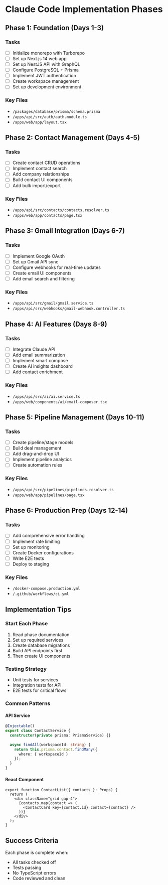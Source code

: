 # Claude Code Implementation Phases

## Phase 1: Foundation (Days 1-3)

### Tasks
- [ ] Initialize monorepo with Turborepo
- [ ] Set up Next.js 14 web app
- [ ] Set up NestJS API with GraphQL
- [ ] Configure PostgreSQL + Prisma
- [ ] Implement JWT authentication
- [ ] Create workspace management
- [ ] Set up development environment

### Key Files
- `/packages/database/prisma/schema.prisma`
- `/apps/api/src/auth/auth.module.ts`
- `/apps/web/app/layout.tsx`

## Phase 2: Contact Management (Days 4-5)

### Tasks
- [ ] Create contact CRUD operations
- [ ] Implement contact search
- [ ] Add company relationships
- [ ] Build contact UI components
- [ ] Add bulk import/export

### Key Files
- `/apps/api/src/contacts/contacts.resolver.ts`
- `/apps/web/app/contacts/page.tsx`

## Phase 3: Gmail Integration (Days 6-7)

### Tasks
- [ ] Implement Google OAuth
- [ ] Set up Gmail API sync
- [ ] Configure webhooks for real-time updates
- [ ] Create email UI components
- [ ] Add email search and filtering

### Key Files
- `/apps/api/src/gmail/gmail.service.ts`
- `/apps/api/src/webhooks/gmail-webhook.controller.ts`

## Phase 4: AI Features (Days 8-9)

### Tasks
- [ ] Integrate Claude API
- [ ] Add email summarization
- [ ] Implement smart compose
- [ ] Create AI insights dashboard
- [ ] Add contact enrichment

### Key Files
- `/apps/api/src/ai/ai.service.ts`
- `/apps/web/components/ai/email-composer.tsx`

## Phase 5: Pipeline Management (Days 10-11)

### Tasks
- [ ] Create pipeline/stage models
- [ ] Build deal management
- [ ] Add drag-and-drop UI
- [ ] Implement pipeline analytics
- [ ] Create automation rules

### Key Files
- `/apps/api/src/pipelines/pipelines.resolver.ts`
- `/apps/web/app/pipelines/page.tsx`

## Phase 6: Production Prep (Days 12-14)

### Tasks
- [ ] Add comprehensive error handling
- [ ] Implement rate limiting
- [ ] Set up monitoring
- [ ] Create Docker configurations
- [ ] Write E2E tests
- [ ] Deploy to staging

### Key Files
- `/docker-compose.production.yml`
- `/.github/workflows/ci.yml`

## Implementation Tips

### Start Each Phase
1. Read phase documentation
2. Set up required services
3. Create database migrations
4. Build API endpoints first
5. Then create UI components

### Testing Strategy
- Unit tests for services
- Integration tests for API
- E2E tests for critical flows

### Common Patterns

#### API Service
```typescript
@Injectable()
export class ContactService {
  constructor(private prisma: PrismaService) {}
  
  async findAll(workspaceId: string) {
    return this.prisma.contact.findMany({
      where: { workspaceId }
    });
  }
}
```

#### React Component
```tsx
export function ContactList({ contacts }: Props) {
  return (
    <div className="grid gap-4">
      {contacts.map(contact => (
        <ContactCard key={contact.id} contact={contact} />
      ))}
    </div>
  );
}
```

## Success Criteria

Each phase is complete when:
- All tasks checked off
- Tests passing
- No TypeScript errors
- Code reviewed and clean